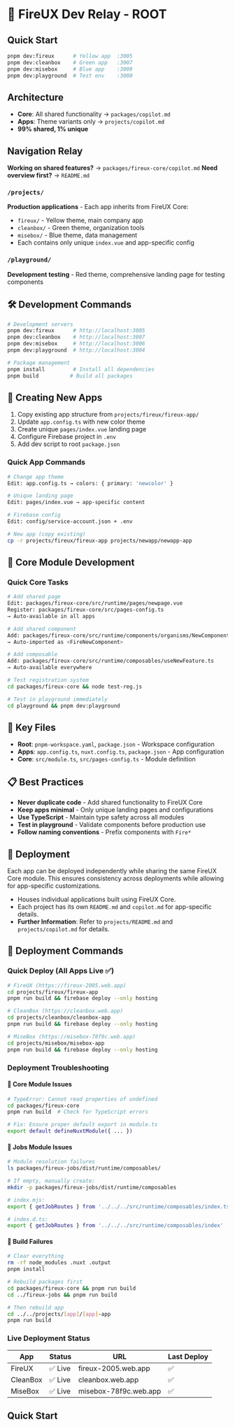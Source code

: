 # 🚀 FireUX Dev Relay - ROOT

## Quick Start

```bash
pnpm dev:fireux      # Yellow app  :3005
pnpm dev:cleanbox    # Green app   :3007
pnpm dev:misebox     # Blue app    :3009
pnpm dev:playground  # Test env    :3000
```

## Architecture

- **Core**: All shared functionality → `packages/copilot.md`
- **Apps**: Theme variants only → `projects/copilot.md`
- **99% shared, 1% unique**

## Navigation Relay

**Working on shared features?** → `packages/fireux-core/copilot.md`
**Need overview first?** → `README.md`

### `/projects/`

**Production applications** - Each app inherits from FireUX Core:

- `fireux/` - Yellow theme, main company app
- `cleanbox/` - Green theme, organization tools
- `misebox/` - Blue theme, data management
- Each contains only unique `index.vue` and app-specific config

### `/playground/`

**Development testing** - Red theme, comprehensive landing page for testing components

## 🛠️ Development Commands

```bash
# Development servers
pnpm dev:fireux      # http://localhost:3005
pnpm dev:cleanbox    # http://localhost:3007
pnpm dev:misebox     # http://localhost:3006
pnpm dev:playground  # http://localhost:3004

# Package management
pnpm install         # Install all dependencies
pnpm build          # Build all packages
```

## 🎨 Creating New Apps

1. Copy existing app structure from `projects/fireux/fireux-app/`
2. Update `app.config.ts` with new color theme
3. Create unique `pages/index.vue` landing page
4. Configure Firebase project in `.env`
5. Add dev script to root `package.json`

### Quick App Commands

```bash
# Change app theme
Edit: app.config.ts → colors: { primary: 'newcolor' }

# Unique landing page
Edit: pages/index.vue → app-specific content

# Firebase config
Edit: config/service-account.json + .env

# New app (copy existing)
cp -r projects/fireux/fireux-app projects/newapp/newapp-app
```

## 🔧 Core Module Development

### Quick Core Tasks

```bash
# Add shared page
Edit: packages/fireux-core/src/runtime/pages/newpage.vue
Register: packages/fireux-core/src/pages-config.ts
→ Auto-available in all apps

# Add shared component
Add: packages/fireux-core/src/runtime/components/organisms/NewComponent.vue
→ Auto-imported as <FireNewComponent>

# Add composable
Add: packages/fireux-core/src/runtime/composables/useNewFeature.ts
→ Auto-available everywhere

# Test registration system
cd packages/fireux-core && node test-reg.js

# Test in playground immediately
cd playground && pnpm dev:playground
```

## 🔧 Key Files

- **Root**: `pnpm-workspace.yaml`, `package.json` - Workspace configuration
- **Apps**: `app.config.ts`, `nuxt.config.ts`, `package.json` - App configuration
- **Core**: `src/module.ts`, `src/pages-config.ts` - Module definition

## 📋 Best Practices

- **Never duplicate code** - Add shared functionality to FireUX Core
- **Keep apps minimal** - Only unique landing pages and configurations
- **Use TypeScript** - Maintain type safety across all modules
- **Test in playground** - Validate components before production use
- **Follow naming conventions** - Prefix components with `Fire*`

## 🚀 Deployment

Each app can be deployed independently while sharing the same FireUX Core module. This ensures consistency across deployments while allowing for app-specific customizations.

- Houses individual applications built using FireUX Core.
- Each project has its own `README.md` and `copilot.md` for app-specific details.
- **Further Information**: Refer to `projects/README.md` and `projects/copilot.md` for details.

## 🚀 Deployment Commands

### Quick Deploy (All Apps Live ✅)

```bash
# FireUX (https://fireux-2005.web.app)
cd projects/fireux/fireux-app
pnpm run build && firebase deploy --only hosting

# CleanBox (https://cleanbox.web.app)
cd projects/cleanbox/cleanbox-app
pnpm run build && firebase deploy --only hosting

# MiseBox (https://misebox-78f9c.web.app)
cd projects/misebox/misebox-app
pnpm run build && firebase deploy --only hosting
```

### Deployment Troubleshooting

#### **🔧 Core Module Issues**

```bash
# TypeError: Cannot read properties of undefined
cd packages/fireux-core
pnpm run build  # Check for TypeScript errors

# Fix: Ensure proper default export in module.ts
export default defineNuxtModule({ ... })
```

#### **🔧 Jobs Module Issues**

```bash
# Module resolution failures
ls packages/fireux-jobs/dist/runtime/composables/

# If empty, manually create:
mkdir -p packages/fireux-jobs/dist/runtime/composables

# index.mjs:
export { getJobRoutes } from '../../../src/runtime/composables/index.ts'

# index.d.ts:
export { getJobRoutes } from '../../../src/runtime/composables/index'
```

#### **🔧 Build Failures**

```bash
# Clear everything
rm -rf node_modules .nuxt .output
pnpm install

# Rebuild packages first
cd packages/fireux-core && pnpm run build
cd ../fireux-jobs && pnpm run build

# Then rebuild app
cd ../../projects/[app]/[app]-app
pnpm run build
```

### Live Deployment Status

| App      | Status  | URL                   | Last Deploy |
| -------- | ------- | --------------------- | ----------- |
| FireUX   | ✅ Live | fireux-2005.web.app   | ✅          |
| CleanBox | ✅ Live | cleanbox.web.app      | ✅          |
| MiseBox  | ✅ Live | misebox-78f9c.web.app | ✅          |

## Quick Start

```

```
